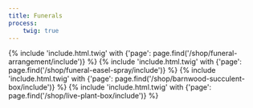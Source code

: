 ```yaml
---
title: Funerals
process:
    twig: true
---
```

<div class="container-fluid pt-4 pb-4">
	<div class="row pb-5">
		{% include 'include.html.twig' with {'page': page.find('/shop/funeral-arrangement/include')} %}
		{% include 'include.html.twig' with {'page': page.find('/shop/funeral-easel-spray/include')} %}
		{% include 'include.html.twig' with {'page': page.find('/shop/barnwood-succulent-box/include')} %}
		{% include 'include.html.twig' with {'page': page.find('/shop/live-plant-box/include')} %}
	</div>
</div>